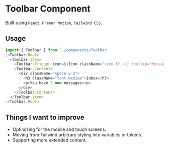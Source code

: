 # Toolbar Component

Built using `React`, `Framer Motion`, `Tailwind CSS`.

## Usage

```typescript
import { Toolbar } from './components/Toolbar'
;<Toolbar.Root>
  <Toolbar.Item>
    <Toolbar.Trigger icon={<Icon className="size-5" />} tooltip="Messages" />
    <Toolbar.Content>
      <div className="space-y-2">
        <h3 className="font-medium">Inbox</h3>
        <p>You have 3 new messages</p>
      </div>
    </Toolbar.Content>
  </Toolbar.Item>
</Toolbar.Root>
```

## Things I want to improve

- Optimizing for the mobile and touch screens.
- Moving from Tailwind arbitrary styling into variables or tokens.
- Supporting more extended content.
